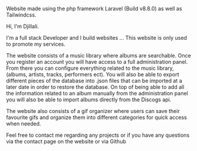 Website made using the php framework Laravel (Build v8.8.0) as well as Tailwindcss.

Hi, I'm Djillali.

I'm a full stack Developer and I build websites ... This website is only used to promote my services.

The website consists of a music library where albums are searchable. Once you register an account you will have access to a full administration panel. From there you can configure everything related to the music library, (albums, artists, tracks, performers ect). You will also be able to export different pieces of the database into .json files that can be imported at a later date in order to restore the database. On top of being able to add all the information related to an album manually from the administration panel you will also be able to import albums directly from the Discogs api.

The website also consists of a gif organizer where users can save their favourite gifs and organize them into different categories for quick access when needed.

Feel free to contact me regarding any projects or if you have any questions via the contact page on the website or via Github

